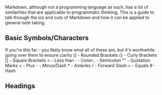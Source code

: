 Markdown, although not a programming language as such, has a lot of similarities that are applicable to programmatic thinking, This is a guide to talk through the ins and outs of Markdown and how it can be applied to general note taking.

## Basic Symbols/Characters
If you're this far - you likely know what all of these are,  but it's worthwhile going over them to ensure clarity
 () - Rounded Brackets
 {} - Curly Brackets
 [] - Square Brackets
 < - Less than
 : - Colon
 ; - Semicolon
 "" - Quotation Marks
 \+ - Plus
 \- - Minus/Dash
 \* - Asteriks
 \/ - Forward Slash
 \= - Equals
 \# - Hash

## Headings

